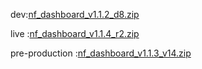 




dev:[nf_dashboard_v1.1.2_d8.zip](https://github.com/user-attachments/files/18907150/nf_dashboard_v1.1.2_d8.zip)

live :[nf_dashboard_v1.1.4_r2.zip](https://github.com/user-attachments/files/19430568/nf_dashboard_v1.1.4_r2.zip)



pre-production :[nf_dashboard_v1.1.3_v14.zip](https://github.com/user-attachments/files/19315998/nf_dashboard_v1.1.3_v14.zip)
